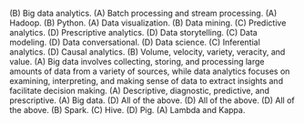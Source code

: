 (B) Big data analytics.
(A) Batch processing and stream processing.
(A) Hadoop.
(B) Python.
(A) Data visualization.
(B) Data mining.
(C) Predictive analytics.
(D) Prescriptive analytics.
(D) Data storytelling.
(C) Data modeling.
(D) Data conversational.
(D) Data science.
(C) Inferential analytics.
(D) Causal analytics.
(B) Volume, velocity, variety, veracity, and value.
(A) Big data involves collecting, storing, and processing large amounts of data from a variety of sources, while data analytics focuses on examining, interpreting, and making sense of data to extract insights and facilitate decision making.
(A) Descriptive, diagnostic, predictive, and prescriptive.
(A) Big data.
(D) All of the above.
(D) All of the above.
(D) All of the above.
(B) Spark.
(C) Hive.
(D) Pig.
(A) Lambda and Kappa.
